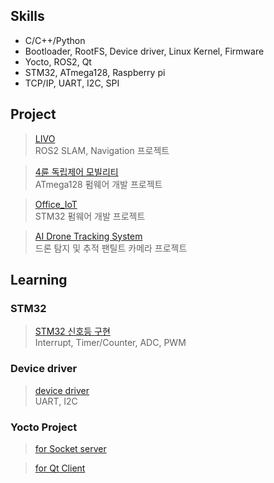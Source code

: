 ## Skills

- C/C++/Python
- Bootloader, RootFS, Device driver, Linux Kernel, Firmware
- Yocto, ROS2, Qt
- STM32, ATmega128, Raspberry pi
- TCP/IP, UART, I2C, SPI

## Project
> [LIVO](https://github.com/jeong7231/LIVO)<br>
> ROS2 SLAM, Navigation 프로젝트

> [4륜 독립제어 모빌리티](https://github.com/jeong7231/embeded_system_design)<br>
> ATmega128 펌웨어 개발 프로젝트

> [Office_IoT](https://github.com/jeong7231/Office_IoT)<br>
> STM32 펌웨어 개발 프로젝트

> [AI Drone Tracking System](https://github.com/SulfurCamp/Intel_AI_Project_Team02)<br>
> 드론 탐지 및 추적 팬틸트 카메라 프로젝트

## Learning
### STM32
> [STM32 신호등 구현](https://github.com/jeong7231/intel7_review_study/tree/main/2nd_week/jeong7231)<br>
> Interrupt, Timer/Counter, ADC, PWM

### Device driver
> [device driver](https://github.com/jeong7231/device_driver)<br>
> UART, I2C

### Yocto Project
> [for Socket server](https://github.com/jeong7231/yocto_tcp_server)<br>

> [for Qt Client](https://github.com/jeong7231/yocto_qt_client)<br>

